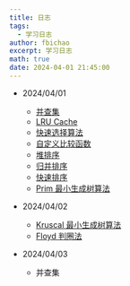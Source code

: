 ```yaml
---
title: 日志
tags:
  - 学习日志
author: fbichao
excerpt: 学习日志
math: true
date: 2024-04-01 21:45:00
---
```


- 2024/04/01
    - [并查集](https://algo.itcharge.cn/07.Tree/05.Union-Find/01.Union-Find/)
    - [LRU Cache](https://leetcode.cn/problems/lru-cache/description/)
    - [快速选择算法](https://leetcode.cn/problems/kth-largest-element-in-an-array/description/)
    - [自定义比较函数](https://blog.csdn.net/m0_51661400/article/details/134814297)
    - [堆排序](https://leetcode.cn/problems/sort-an-array/description/)
    - [归并排序](https://leetcode.cn/problems/sort-an-array/description/)
    - [快速排序](https://leetcode.cn/problems/sort-an-array/description/)
    - [Prim 最小生成树算法](https://www.bilibili.com/video/BV1A5411M7zc/?spm_id_from=333.788&vd_source=6b7318e67e39b5bafca0bdf81fef061f)


- 2024/04/02
    - [Kruscal 最小生成树算法](https://www.bilibili.com/video/BV1Sv411V781/?spm_id_from=333.788&vd_source=6b7318e67e39b5bafca0bdf81fef061f)
    - [Floyd 判圈法](https://blog.csdn.net/qq_45928520/article/details/118787532)

- 2024/04/03
    - 并查集
